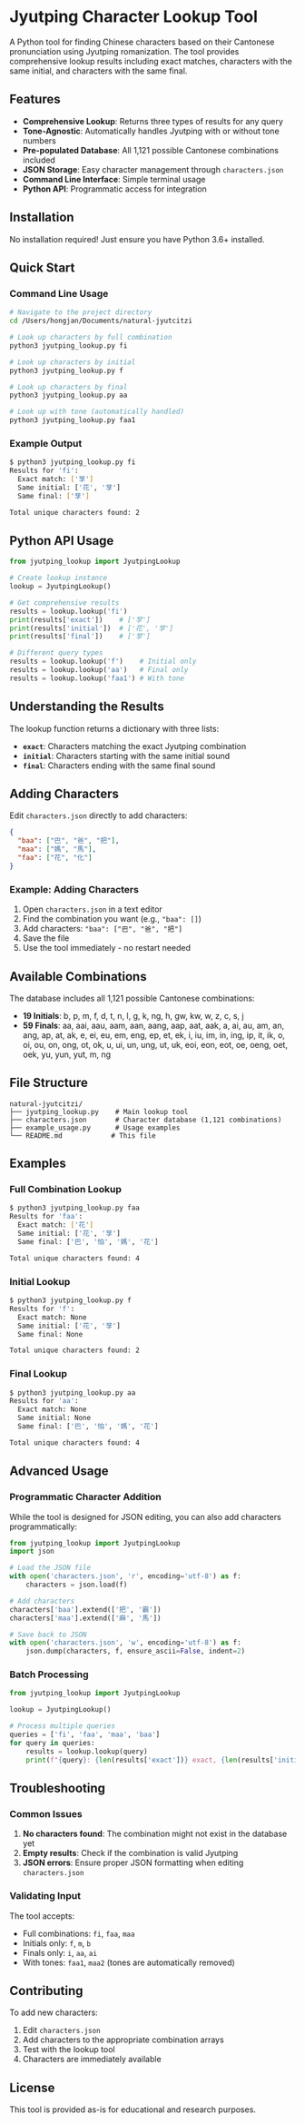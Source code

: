 # Jyutping Character Lookup Tool

A Python tool for finding Chinese characters based on their Cantonese pronunciation using Jyutping romanization. The tool provides comprehensive lookup results including exact matches, characters with the same initial, and characters with the same final.

## Features

- **Comprehensive Lookup**: Returns three types of results for any query
- **Tone-Agnostic**: Automatically handles Jyutping with or without tone numbers
- **Pre-populated Database**: All 1,121 possible Cantonese combinations included
- **JSON Storage**: Easy character management through `characters.json`
- **Command Line Interface**: Simple terminal usage
- **Python API**: Programmatic access for integration

## Installation

No installation required! Just ensure you have Python 3.6+ installed.

## Quick Start

### Command Line Usage

```bash
# Navigate to the project directory
cd /Users/hongjan/Documents/natural-jyutcitzi

# Look up characters by full combination
python3 jyutping_lookup.py fi

# Look up characters by initial
python3 jyutping_lookup.py f

# Look up characters by final
python3 jyutping_lookup.py aa

# Look up with tone (automatically handled)
python3 jyutping_lookup.py faa1
```

### Example Output

```bash
$ python3 jyutping_lookup.py fi
Results for 'fi':
  Exact match: ['𩇫']
  Same initial: ['花', '𩇫']
  Same final: ['𩇫']

Total unique characters found: 2
```

## Python API Usage

```python
from jyutping_lookup import JyutpingLookup

# Create lookup instance
lookup = JyutpingLookup()

# Get comprehensive results
results = lookup.lookup('fi')
print(results['exact'])    # ['𩇫']
print(results['initial'])  # ['花', '𩇫']
print(results['final'])    # ['𩇫']

# Different query types
results = lookup.lookup('f')    # Initial only
results = lookup.lookup('aa')   # Final only
results = lookup.lookup('faa1') # With tone
```

## Understanding the Results

The lookup function returns a dictionary with three lists:

- **`exact`**: Characters matching the exact Jyutping combination
- **`initial`**: Characters starting with the same initial sound
- **`final`**: Characters ending with the same final sound

## Adding Characters

Edit `characters.json` directly to add characters:

```json
{
  "baa": ["巴", "爸", "把"],
  "maa": ["媽", "馬"],
  "faa": ["花", "化"]
}
```

### Example: Adding Characters

1. Open `characters.json` in a text editor
2. Find the combination you want (e.g., `"baa": []`)
3. Add characters: `"baa": ["巴", "爸", "把"]`
4. Save the file
5. Use the tool immediately - no restart needed

## Available Combinations

The database includes all 1,121 possible Cantonese combinations:

- **19 Initials**: b, p, m, f, d, t, n, l, g, k, ng, h, gw, kw, w, z, c, s, j
- **59 Finals**: aa, aai, aau, aam, aan, aang, aap, aat, aak, a, ai, au, am, an, ang, ap, at, ak, e, ei, eu, em, eng, ep, et, ek, i, iu, im, in, ing, ip, it, ik, o, oi, ou, on, ong, ot, ok, u, ui, un, ung, ut, uk, eoi, eon, eot, oe, oeng, oet, oek, yu, yun, yut, m, ng

## File Structure

```
natural-jyutcitzi/
├── jyutping_lookup.py    # Main lookup tool
├── characters.json       # Character database (1,121 combinations)
├── example_usage.py      # Usage examples
└── README.md            # This file
```

## Examples

### Full Combination Lookup

```bash
$ python3 jyutping_lookup.py faa
Results for 'faa':
  Exact match: ['花']
  Same initial: ['花', '𩇫']
  Same final: ['巴', '怕', '媽', '花']

Total unique characters found: 4
```

### Initial Lookup

```bash
$ python3 jyutping_lookup.py f
Results for 'f':
  Exact match: None
  Same initial: ['花', '𩇫']
  Same final: None

Total unique characters found: 2
```

### Final Lookup

```bash
$ python3 jyutping_lookup.py aa
Results for 'aa':
  Exact match: None
  Same initial: None
  Same final: ['巴', '怕', '媽', '花']

Total unique characters found: 4
```

## Advanced Usage

### Programmatic Character Addition

While the tool is designed for JSON editing, you can also add characters programmatically:

```python
from jyutping_lookup import JyutpingLookup
import json

# Load the JSON file
with open('characters.json', 'r', encoding='utf-8') as f:
    characters = json.load(f)

# Add characters
characters['baa'].extend(['把', '霸'])
characters['maa'].extend(['麻', '馬'])

# Save back to JSON
with open('characters.json', 'w', encoding='utf-8') as f:
    json.dump(characters, f, ensure_ascii=False, indent=2)
```

### Batch Processing

```python
from jyutping_lookup import JyutpingLookup

lookup = JyutpingLookup()

# Process multiple queries
queries = ['fi', 'faa', 'maa', 'baa']
for query in queries:
    results = lookup.lookup(query)
    print(f"{query}: {len(results['exact'])} exact, {len(results['initial'])} initial, {len(results['final'])} final")
```

## Troubleshooting

### Common Issues

1. **No characters found**: The combination might not exist in the database yet
2. **Empty results**: Check if the combination is valid Jyutping
3. **JSON errors**: Ensure proper JSON formatting when editing `characters.json`

### Validating Input

The tool accepts:

- Full combinations: `fi`, `faa`, `maa`
- Initials only: `f`, `m`, `b`
- Finals only: `i`, `aa`, `ai`
- With tones: `faa1`, `maa2` (tones are automatically removed)

## Contributing

To add new characters:

1. Edit `characters.json`
2. Add characters to the appropriate combination arrays
3. Test with the lookup tool
4. Characters are immediately available

## License

This tool is provided as-is for educational and research purposes.
